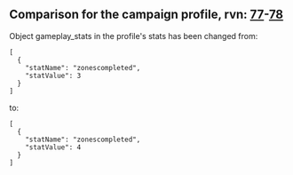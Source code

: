 ## Comparison for the campaign profile, rvn: [77](https://github.com/PRO100KatYT/FortniteProfileRevisions/tree/main/profiles/campaign/77%20campaign.json)-[78](https://github.com/PRO100KatYT/FortniteProfileRevisions/tree/main/profiles/campaign/78%20campaign.json)

Object gameplay_stats in the profile's stats has been changed from:

```
[
  {
    "statName": "zonescompleted",
    "statValue": 3
  }
]
```

to:

```
[
  {
    "statName": "zonescompleted",
    "statValue": 4
  }
]
```

<br><br>
